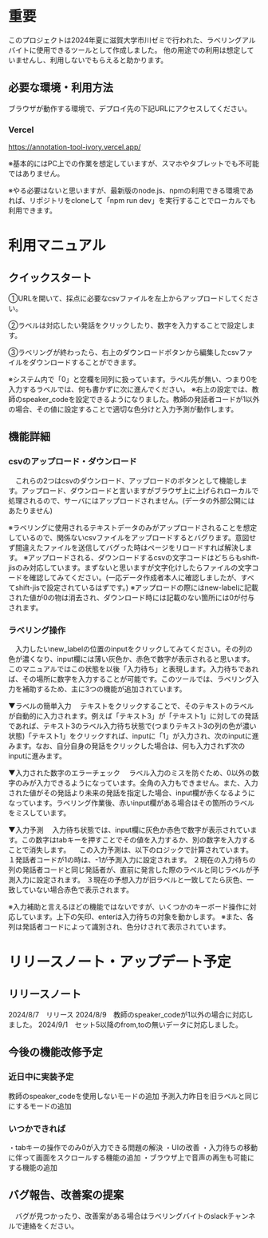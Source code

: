 # 重要
 このプロジェクトは2024年夏に滋賀大学市川ゼミで行われた、ラベリングアルバイトに使用できるツールとして作成しました。
 他の用途での利用は想定していませんし、利用しないでもらえると助かります。

 ## 必要な環境・利用方法
ブラウザが動作する環境で、デプロイ先の下記URLにアクセスしてください。
### Vercel
https://annotation-tool-ivory.vercel.app/


※基本的にはPC上での作業を想定していますが、スマホやタブレットでも不可能ではありません。

※やる必要はないと思いますが、最新版のnode.js、npmの利用できる環境であれば、リポジトリをcloneして「npm run dev」を実行することでローカルでも利用できます。

# 利用マニュアル

## クイックスタート

①URLを開いて、採点に必要なcsvファイルを左上からアップロードしてください。

②ラベルは対応したい発話をクリックしたり、数字を入力することで設定します。

③ラベリングが終わったら、右上のダウンロードボタンから編集したcsvファイルをダウンロードすることができます。

※システム内で「0」と空欄を同列に扱っています。ラベル先が無い、つまり0を入力するラベルでは、何も書かずに次に進んでください。
※右上の設定では、教師のspeaker_codeを設定できるようになりました。教師の発話者コードが1以外の場合、その値に設定することで適切な色分けと入力予測が動作します。

## 機能詳細

### csvのアップロード・ダウンロード
　これらの2つはcsvのダウンロード、アップロードのボタンとして機能します。アップロード、ダウンロードと言いますがブラウザ上に上げられローカルで処理されるので、サーバにはアップロードされません。(データの外部公開にはあたりません)


※ラベリングに使用されるテキストデータのみがアップロードされることを想定しているので、関係ないcsvファイルをアップロードするとバグります。意図せず間違えたファイルを送信してバグった時はページをリロードすれば解決します。
※アップロードされる、ダウンロードするcsvの文字コードはどちらもshift-jisのみ対応しています。まずないと思いますが文字化けしたらファイルの文字コードを確認してみてください。(一応データ作成者本人に確認しましたが、すべてshift-jisで設定されているはずです。)
※アップロードの際にはnew-labelに記載された値が0の物は消去され、ダウンロード時には記載のない箇所には0が付与されます。

### ラベリング操作
　入力したいnew_labelの位置のinputをクリックしてみてください。その列の色が濃くなり、input欄には薄い灰色か、赤色で数字が表示されると思います。このマニュアルではこの状態を以後「入力待ち」と表現します。入力待ちであれば、その場所に数字を入力することが可能です。このツールでは、ラベリング入力を補助するため、主に3つの機能が追加されています。

▼ラベルの簡単入力
　テキストをクリックすることで、そのテキストのラベルが自動的に入力されます。例えば「テキスト3」が「テキスト1」に対しての発話であれば、テキスト3のラベル入力待ち状態で(つまりテキスト3の列の色が濃い状態)「テキスト1」をクリックすれば、inputに「1」が入力され、次のinputに進みます。なお、自分自身の発話をクリックした場合は、何も入力されず次のinputに進みます。

▼入力された数字のエラーチェック
　ラベル入力のミスを防ぐため、0以外の数字のみが入力できるようになっています。全角の入力もできません。また、入力された値がその発話より未来の発話を指定した場合、input欄が赤くなるようになっています。ラベリング作業後、赤いinput欄がある場合はその箇所のラベルをミスしています。

▼入力予測
　入力待ち状態では、input欄に灰色か赤色で数字が表示されています。この数字はtabキーを押すことでその値を入力するか、別の数字を入力することで消失します。
　この入力予測は、以下のロジックで計算されています。
１発話者コードが1の時は、-1が予測入力に設定されます。
２現在の入力待ちの列の発話者コードと同じ発話者が、直前に発言した際のラベルと同じラベルが予測入力に設定されます。
３現在の予想入力が旧ラベルと一致してたら灰色、一致していない場合赤色で表示されます。

※入力補助と言えるほどの機能ではないですが、いくつかのキーボード操作に対応しています。上下の矢印、enterは入力待ちの対象を動かします。
※また、各列は発話者コードによって識別され、色分けされて表示されています。
　

# リリースノート・アップデート予定


## リリースノート
2024/8/7　リリース
2024/8/9　教師のspeaker_codeが1以外の場合に対応しました。
2024/9/1　セット5以降のfrom,toの無いデータに対応しました。

## 今後の機能改修予定

### 近日中に実装予定
教師のspeaker_codeを使用しないモードの追加
予測入力昨日を旧ラベルと同じにするモードの追加

### いつかできれば

・tabキーの操作でのみ0が入力できる問題の解決
・UIの改善
・入力待ちの移動に伴って画面をスクロールする機能の追加
・ブラウザ上で音声の再生も可能にする機能の追加


## バグ報告、改善案の提案
　バグが見つかったり、改善案がある場合はラベリングバイトのslackチャンネルで連絡をください。
